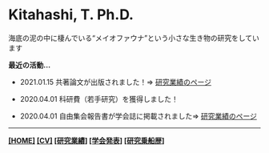 # Kitahashi, T. Ph.D.
  
海底の泥の中に棲んでいる“メイオファウナ”という小さな生き物の研究をしています
  
**最近の活動…**

- 2021.01.15  共著論文が出版されました！⇒ [研究業績のページ](https://tkitahashi.github.io/publication/)

- 2020.04.01  科研費（若手研究）を獲得しました！

- 2020.04.01  自由集会報告書が学会誌に掲載されました⇒ [研究業績のページ](https://tkitahashi.github.io/publication/)

  
___
**[[HOME]](https://tkitahashi.github.io/)  [[CV]](https://tkitahashi.github.io/cv/)  [[研究業績]](https://tkitahashi.github.io/publication/)  [[学会発表]](https://tkitahashi.github.io/presentation/)  [[研究乗船歴]](https://tkitahashi.github.io/cruise/)**
